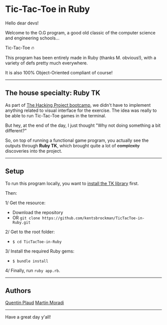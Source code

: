 # Tic-Tac-Toe in Ruby

Hello dear devs!

Welcome to the O.G program, a good old classic of the computer science and engineering schools...

Tic-Tac-Toe 🔥

This program has been entirely made in Ruby (thanks M. obvious!), with a variety of defs pretty much everywhere.

It is also 100% Object-Oriented compliant of course!

---

## The house specialty: Ruby TK

As part of [The Hacking Project bootcamp](https://www.thehackingproject.org/), we didn't have to implement anything related to visual interface for the exercise. The idea was really to be able to run Tic-Tac-Toe games in the terminal.

But hey, at the end of the day, I just thought "Why not doing something a bit different?"

So, on top of running a functional game program, you actually see the outputs through **Ruby TK**, which brought quite a lot of ~~complexity~~ discoveries into the project.

---

## Setup

To run this program locally, you want to [install the TK library](https://tkdocs.com/tutorial/install.html) first.

Then:

1/ Get the resource:
  - Download the repository
  - OR `git clone https://github.com/kentsbrockman/TicTacToe-in-Ruby.git`

2/ Get to the root folder:
  - `$ cd TicTacToe-in-Ruby`

3/ Install the required Ruby gems:
  - `$ bundle install`

4/ Finally, run `ruby app.rb`.

---

## Authors

[Quentin Plaud](https://github.com/kentsbrockman)
[Martin Moradi](https://github.com/martinmoradi)

---

Have a great day y'all!
